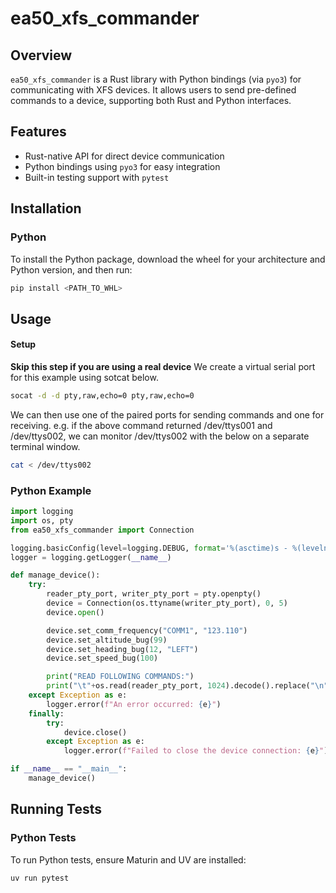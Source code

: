 # ea50_xfs_commander

## Overview

`ea50_xfs_commander` is a Rust library with Python bindings (via `pyo3`) for communicating with XFS devices. It allows users to send pre-defined commands to a device, supporting both Rust and Python interfaces.

## Features

- Rust-native API for direct device communication
- Python bindings using `pyo3` for easy integration
- Built-in testing support with `pytest`

## Installation

### Python

To install the Python package, download the wheel for your architecture and Python version, and then run:

```sh
pip install <PATH_TO_WHL>
```

## Usage

#### Setup

**Skip this step if you are using a real device**
We create a virtual serial port for this example using sotcat below.

```zsh
socat -d -d pty,raw,echo=0 pty,raw,echo=0
```

We can then use one of the paired ports for sending commands and one for receiving. e.g. if the above command returned /dev/ttys001 and /dev/ttys002, we can monitor /dev/ttys002 with the below on a separate terminal window.

```zsh
cat < /dev/ttys002
```

### Python Example

```python
import logging
import os, pty
from ea50_xfs_commander import Connection

logging.basicConfig(level=logging.DEBUG, format='%(asctime)s - %(levelname)s - %(message)s')
logger = logging.getLogger(__name__)

def manage_device():
    try:
        reader_pty_port, writer_pty_port = pty.openpty()
        device = Connection(os.ttyname(writer_pty_port), 0, 5)
        device.open()

        device.set_comm_frequency("COMM1", "123.110")
        device.set_altitude_bug(99)
        device.set_heading_bug(12, "LEFT")
        device.set_speed_bug(100)

        print("READ FOLLOWING COMMANDS:")
        print("\t"+os.read(reader_pty_port, 1024).decode().replace("\n", "\n\t"))
    except Exception as e:
        logger.error(f"An error occurred: {e}")
    finally:
        try:
            device.close()
        except Exception as e:
            logger.error(f"Failed to close the device connection: {e}")

if __name__ == "__main__":
    manage_device()
```

## Running Tests

### Python Tests

To run Python tests, ensure Maturin and UV are installed:

```sh
uv run pytest
```
